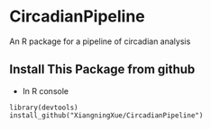 # CircadianPipeline
An R package for a pipeline of circadian analysis

## Install This Package from github
* In R console

```{R}
library(devtools)
install_github("XiangningXue/CircadianPipeline") 
```
